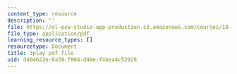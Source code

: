 ```yaml
---
content_type: resource
description: ''
file: https://ol-ocw-studio-app-production.s3.amazonaws.com/courses/18-06sc-linear-algebra-fall-2011/d404622e0a39f004d40ef4bea4c52929_13r9QY6cmjc.pdf
file_type: application/pdf
learning_resource_types: []
resourcetype: Document
title: 3play pdf file
uid: d404622e-0a39-f004-d40e-f4bea4c52929
---
```

